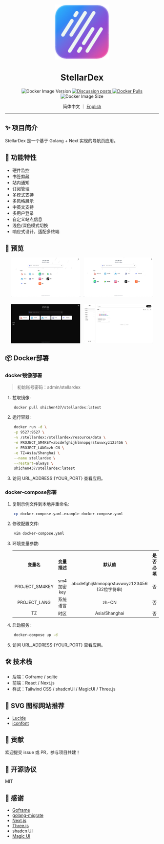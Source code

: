 <p align="center">
  <img src="resource/assets/logo.png" alt="StellarDex Logo" width="180"/>
</p>

<h1 align="center">StellarDex</h1>
<p align="center">
  <a>
    <img alt="Docker Image Version" 
      src="https://img.shields.io/docker/v/shichen437/stellardex?labelColor=%20%23FDB062&color=%20%23f79009">
  </a>
  <a href="https://github.com/shichen437/stellardex/discussions/" target="_blank">
    <img alt="Discussion posts" 
      src="https://img.shields.io/github/discussions/shichen437/stellardex?labelColor=%20%239b8afb&color=%20%237a5af8">
  </a>
  <a href="https://hub.docker.com/u/shichen437" target="_blank">
    <img alt="Docker Pulls" 
      src="https://img.shields.io/docker/pulls/shichen437/stellardex?labelColor=%20%23528bff&color=%20%23155EEF">
  </a>
  <a>
    <img alt="Docker Image Size" 
      src="https://img.shields.io/docker/image-size/shichen437/stellardex">
  </a>
</p>
<div align="center">
  简体中文 ｜ <a href="./README_EN.md"> English </a>
</div>

---

## ✨ 项目简介

StellarDex 是一个基于 Golang + Next 实现的导航页应用。

## 🚀 功能特性

- 硬件监控
- 书签剪藏
- 站内通知
- 订阅管理
- 多模式支持
- 多风格展示
- 中英文支持
- 多用户登录
- 自定义站点信息
- 浅色/深色模式切换
- 响应式设计，适配多终端

## 📸 预览
<div align="center">
  <img src="resource/assets/screenshots/navigation-grid.png" alt="导航-网格" width="45%">&nbsp;&nbsp;
  <img src="resource/assets/screenshots/navigation-row.png" alt="导航-列表" width="45%">
</div>

<div align="center" style="margin-top: 20px">
  <img src="resource/assets/screenshots/homepage-dark.png" alt="主页-深色" width="45%">&nbsp;&nbsp;
  <img src="resource/assets/screenshots/zh-CN/bookmark.jpg" alt="书签" width="45%">
</div>

## 📦 Docker部署

### docker镜像部署

> 初始账号密码：admin/stellardex

1. 拉取镜像:
```bash
    docker pull shichen437/stellardex:latest
```
2. 运行容器:
```bash
    docker run -d \
    -p 9527:9527 \
    -v /stellardex:/stellardex/resource/data \
    -e PROJECT_SM4KEY=abcdefghijklmnopqrstuvwxyz123456 \
    -e PROJECT_LANG=zh-CN \
    -e TZ=Asia/Shanghai \
    --name stellardex \
    --restart=always \
    shichen437/stellardex:latest
```
3. 访问 URL_ADDRESS:{YOUR_PORT} 查看应用。

### docker-compose部署
1. 复制示例文件到本地并重命名:
```bash
    cp docker-compose.yaml.example docker-compose.yaml
```
2. 修改配置文件:
```bash
    vim docker-compose.yaml
```
3. 环境变量参数:
    <table>
    <tr align="center">
      <th>变量名</th>
      <th>变量描述</th>
      <th>默认值</th>
      <th>是否必填</th>
    </tr>
    <tr align="center">
      <td>PROJECT_SM4KEY</td>
      <td>sm4加密 key</td>
      <td>abcdefghijklmnopqrstuvwxyz123456 (32位字符串)</td>
      <td>否</td>
    </tr>
    <tr align="center">
      <td>PROJECT_LANG</td>
      <td>系统语言</td>
      <td>zh-CN</td>
      <td>否</td>
    </tr>
    <tr align="center">
      <td>TZ</td>
      <td>时区</td>
      <td>Asia/Shanghai</td>
      <td>否</td>
    </tr>
    </table>
4. 启动服务:
```bash
    docker-compose up -d
```
5. 访问 URL_ADDRESS:{YOUR_PORT} 查看应用。

## 🛠️ 技术栈
- 后端：Goframe / sqlite
- 前端：React / Next.js
- 样式：Tailwind CSS / shadcnUI / MagicUI / Three.js

## 🎨 SVG 图标网站推荐
- [Lucide](https://lucide.dev/icons)
- [iconfont](https://www.iconfont.cn)

## 🤝 贡献
欢迎提交 issue 或 PR，参与项目共建！

## 📄 开源协议
MIT

## 🔗 感谢
- [Goframe](https://github.com/gogf/gf)
- [golang-migrate](https://github.com/golang-migrate/migrate)
- [Next.js](https://github.com/vercel/next.js)
- [Three.js](https://github.com/mrdoob/three.js)
- [shadcn UI](https://github.com/shadcn-ui/ui)
- [Magic UI](https://github.com/magicuidesign/magicui)
